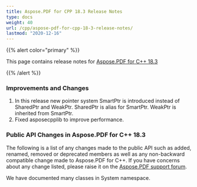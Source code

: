 ```yaml
---
title: Aspose.PDF for CPP 18.3 Release Notes
type: docs
weight: 40
url: /cpp/aspose-pdf-for-cpp-18-3-release-notes/
lastmod: "2020-12-16"
---
```


{{% alert color="primary" %}}

This page contains release notes for [Aspose.PDF for C++ 18.3](https://www.nuget.org/packages/Aspose.PDF.Cpp/18.3.0)

{{% /alert %}}
### **Improvements and Changes**
1. In this release new pointer system SmartPtr is introduced instead of SharedPtr and WeakPtr. SharedPtr is alias for SmartPtr. WeakPtr is inherited from SmartPtr.
1. Fixed asposecpplib to improve performance.
### **Public API Changes in Aspose.PDF for C++ 18.3**
The following is a list of any changes made to the public API such as added, renamed, removed or deprecated members as well as any non-backward compatible change made to Aspose.PDF for C++. If you have concerns about any change listed, please raise it on the [Aspose.PDF support forum](https://forum.aspose.com/c/pdf). 

We have documented many classes in System namespace.
